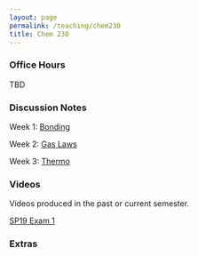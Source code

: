 ```yaml
---
layout: page
permalink: /teaching/chem230
title: Chem 230
---
```








### Office Hours

TBD

### Discussion Notes

Week 1: <a href="/assets/pdf/week1.pdf" target="_blank"> Bonding </a>

Week 2: <a href="/assets/pdf/week1.pdf" target="_blank"> Gas Laws </a>

Week 3: <a href="/assets/pdf/week1.pdf" target="_blank"> Thermo </a>


### Videos
Videos produced in the past or current semester.

<a href="http://www.youtube.com/embed/dQw4w9WgXcQ" class="page-description" target="_blank"> SP19 Exam 1</a> 

<!--- 
<div onclick="play();" id="vidwrap" style="height:315px;width:560px;background: black url('https://ychen428.github.io/assets/img/penguin.png') no-repeat center;overflow:hidden;cursor:pointer;"></div>
<script type="text/javascript">
    function play(){
        document.getElementById('vidwrap').innerHTML = '<iframe width="560" height="315" src="http://www.youtube.com/embed/dQw4w9WgXcQ?autoplay=1" frameborder="0"></iframe>';
    }
</script>
--->


### Extras
